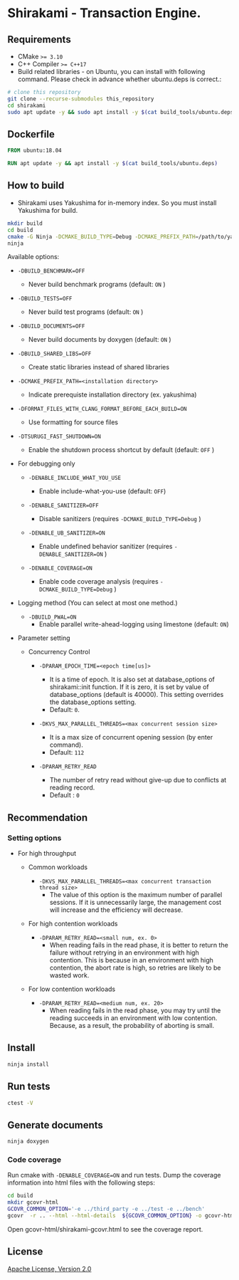 # Shirakami - Transaction Engine.

## Requirements

* CMake `>= 3.10`
* C++ Compiler `>= C++17`
* Build related libraries - on Ubuntu, you can install with following command.
Please check in advance whether ubuntu.deps is correct.:

```sh
# clone this repository
git clone --recurse-submodules this_repository
cd shirakami
sudo apt update -y && sudo apt install -y $(cat build_tools/ubuntu.deps)
```

## Dockerfile

```dockerfile
FROM ubuntu:18.04

RUN apt update -y && apt install -y $(cat build_tools/ubuntu.deps)
```

## How to build

* Shirakami uses Yakushima for in-memory index. So you must install Yakushima for build.

```sh
mkdir build
cd build
cmake -G Ninja -DCMAKE_BUILD_TYPE=Debug -DCMAKE_PREFIX_PATH=/path/to/yakushima/installed ..
ninja
```

Available options:
* `-DBUILD_BENCHMARK=OFF`
   * Never build benchmark programs (default: `ON` )
* `-DBUILD_TESTS=OFF`
   * Never build test programs (default: `ON` )
* `-DBUILD_DOCUMENTS=OFF`
   * Never build documents by doxygen (default: `ON` )
* `-DBUILD_SHARED_LIBS=OFF`
   * Create static libraries instead of shared libraries
* `-DCMAKE_PREFIX_PATH=<installation directory>`
   * Indicate prerequiste installation directory (ex. yakushima)
* `-DFORMAT_FILES_WITH_CLANG_FORMAT_BEFORE_EACH_BUILD=ON`
   * Use formatting for source files
* `-DTSURUGI_FAST_SHUTDOWN=ON`
   * Enable the shutdown process shortcut by default (default: `OFF` )
* For debugging only
  + `-DENABLE_INCLUDE_WHAT_YOU_USE`
    - Enable include-what-you-use (default: `OFF`)
  + `-DENABLE_SANITIZER=OFF`
    - Disable sanitizers (requires `-DCMAKE_BUILD_TYPE=Debug` )

  + `-DENABLE_UB_SANITIZER=ON`
    - Enable undefined behavior sanitizer (requires `-DENABLE_SANITIZER=ON` )

  + `-DENABLE_COVERAGE=ON`
    - Enable code coverage analysis (requires `-DCMAKE_BUILD_TYPE=Debug` )

* Logging method (You can select at most one method.)
  + `-DBUILD_PWAL=ON`
    - Enable parallel write-ahead-logging using limestone (default: `ON`)

* Parameter setting
  + Concurrency Control
    - `-DPARAM_EPOCH_TIME=<epoch time[us]>`
      - It is a time of epoch. It is also set at database_options of shirakami::init function. If it is zero, it is set by value of database_options (default is 40000). This setting overrides the database_options setting.
      - Default: `0`.

    - `-DKVS_MAX_PARALLEL_THREADS=<max concurrent session size>`
       * It is a max size of concurrent opening session (by enter command).
       * Default: `112`

    - `-DPARAM_RETRY_READ`
       * The number of retry read without give-up due to conflicts at reading
       record.
       * Default : `0`

## Recommendation

### Setting options

* For high throughput
  + Common workloads
    - `-DKVS_MAX_PARALLEL_THREADS=<max concurrent transaction thread size>`
      - The value of this option is the maximum number of parallel sessions.
      If it is unnecessarily large, the management cost will increase and the
      efficiency will decrease.

  + For high contention workloads
    - `-DPARAM_RETRY_READ=<small num, ex. 0>`
      - When reading fails in the read phase, it is better to return the
      failure without retrying in an environment with high contention. This is
      because in an environment with high contention, the abort rate is high,
      so retries are likely to be wasted work.

  + For low contention workloads
    - `-DPARAM_RETRY_READ=<medium num, ex. 20>`
      - When reading fails in the read phase, you may try until the reading
      succeeds in an environment with low contention. Because, as a result,
      the probability of aborting is small.

## Install

```sh
ninja install
```

## Run tests

```sh
ctest -V
```

## Generate documents

```sh
ninja doxygen
```

### Code coverage

Run cmake with `-DENABLE_COVERAGE=ON` and run tests.
Dump the coverage information into html files with the following steps:

```sh
cd build
mkdir gcovr-html
GCOVR_COMMON_OPTION='-e ../third_party -e ../test -e ../bench'
gcovr  -r .. --html --html-details  ${GCOVR_COMMON_OPTION} -o gcovr-html/shirakami-gcovr.html
```

Open gcovr-html/shirakami-gcovr.html to see the coverage report.

## License

[Apache License, Version 2.0](http://www.apache.org/licenses/LICENSE-2.0)
